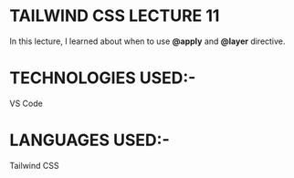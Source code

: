 <h1>TAILWIND CSS LECTURE 11</h1>
<p>In this lecture, I learned about when to use <b>@apply</b> and <b>@layer</b> directive.</p>
<h1>TECHNOLOGIES USED:-</h1>
<p>VS Code</p>
<h1>LANGUAGES USED:-</h1>
<p>Tailwind CSS</p>